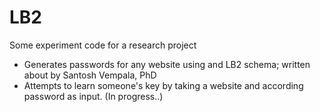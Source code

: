 # LB2
Some experiment code for a research project
- Generates passwords for any website using and LB2 schema; written about by Santosh Vempala, PhD
- Attempts to learn someone's key by taking a website and according password as input. (In progress..)

